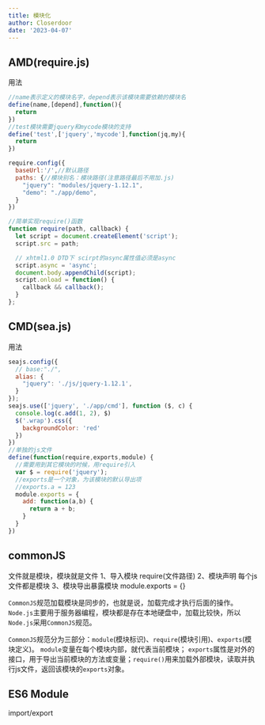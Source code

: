 ```yaml
---
title: 模块化
author: Closerdoor
date: '2023-04-07'
---
```


## AMD(require.js)
用法
```js
//name表示定义的模块名字，depend表示该模块需要依赖的模块名
define(name,[depend],function(){
  return
})
//test模块需要jquery和mycode模块的支持
define('test',['jquery','mycode'],function(jq,my){
  return
})

require.config({
  baseUrl:'/',//默认路径
  paths: {//模块别名：模块路径(注意路径最后不用加.js)
    "jquery": "modules/jquery-1.12.1",
    "demo": "./app/demo",
  }
})
```
```js
//简单实现require()函数
function require(path, callback) {
  let script = document.createElement('script');
  script.src = path;

  // xhtml1.0 DTD下 scirpt的async属性值必须是async
  script.async = 'async';
  document.body.appendChild(script);
  script.onload = function() {
    callback && callback();
  }
};
```
## CMD(sea.js)
用法
```js
seajs.config({
  // base:"./",
  alias: {
    "jquery": './js/jquery-1.12.1',
  }
});
seajs.use(['jquery', './app/cmd'], function ($, c) {
  console.log(c.add(1, 2), $)
  $('.wrap').css({
    backgroundColor: 'red'
  })
})
//单独的js文件
define(function(require,exports,module) {
  //需要用到其它模块的时候，用require引入
  var $ = require('jquery');
  //exports是一个对象，为该模块的默认导出项
  //exports.a = 123
  module.exports = {
    add: function(a,b) {
      return a + b;
    }
  }
})
```
## commonJS
文件就是模块，模块就是文件
1、导入模块 require(文件路径)
2、模块声明 每个js文件都是模块
3、模块导出暴露模块 module.exports = {}

`CommonJS`规范加载模块是同步的，也就是说，加载完成才执行后面的操作。`Node.js`主要用于服务器编程，模块都是存在本地硬盘中，加载比较快，所以`Node.js`采用`CommonJS`规范。

`CommonJS`规范分为三部分：`module`(模块标识)、`require`(模块引用)、`exports`(模块定义)。 `module`变量在每个模块内部，就代表当前模块； `exports`属性是对外的接口，用于导出当前模块的方法或变量；`require()`用来加载外部模块，读取并执行js文件，返回该模块的`exports`对象。
## ES6 Module
import/export